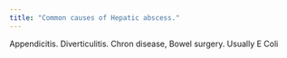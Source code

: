 ```yaml
---
title: "Common causes of Hepatic abscess."
---
```

Appendicitis. Diverticulitis. Chron disease, Bowel surgery. Usually E Coli

